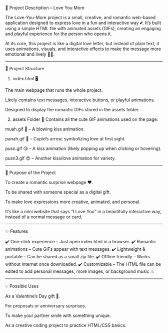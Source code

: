 🌸 Project Description – Love You More

The Love-You-More project is a small, creative, and romantic web-based application designed to express love in a fun and interactive way 💕. It’s built using a simple HTML file with animated assets (GIFs), creating an engaging and playful experience for the person who opens it.

At its core, this project is like a digital love letter, but instead of plain text, it uses animations, visuals, and interactive effects to make the message more emotional and lively 🌹✨.


---

📂 Project Structure

1. index.html 🖥️

The main webpage that runs the whole project.

Likely contains text messages, interactive buttons, or playful animations.

Designed to display the romantic GIFs stored in the assets folder.



2. assets Folder 🎨
Contains all the cute GIF animations used on the page:

muah.gif 💋 – A blowing kiss animation.

panah.gif 🏹 – Cupid’s arrow, symbolizing love at first sight.

pusn.gif 😘 – A kiss animation (likely popping up when clicking or hovering).

pusn3.gif 😍 – Another kiss/love animation for variety.





---

🎯 Purpose of the Project

To create a romantic surprise webpage ❤️.

To be shared with someone special as a digital gift.

To make love expressions more creative, animated, and personal.


It’s like a mini website that says “I Love You” in a beautifully interactive way, instead of a normal message or card.


---

✨ Features

✔️ One-click experience – Just open index.html in a browser.
✔️ Romantic animations – Cute GIFs appear with text messages.
✔️ Lightweight & portable – Can be shared as a small zip file.
✔️ Offline friendly – Works without internet once downloaded.
✔️ Customizable – The HTML file can be edited to add personal messages, more images, or background music 🎶.


---

💡 Possible Uses

As a Valentine’s Day gift 🌹.

For proposals or anniversary surprises.

To make your partner smile with something unique.

As a creative coding project to practice HTML/CSS basics.
